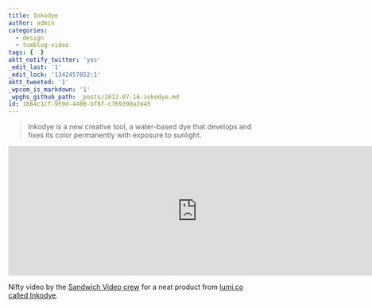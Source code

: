 ```yaml
---
title: Inkodye
author: admin
categories:
  - design
  - tumblog-video
tags: {  }
aktt_notify_twitter: 'yes'
_edit_last: '1'
_edit_lock: '1342457852:1'
aktt_tweeted: '1'
_wpcom_is_markdown: '1'
_wpghs_github_path: _posts/2012-07-16-inkodye.md
id: 1864c1cf-959d-4400-bf8f-c769390a2e45
---
```

<blockquote><p>
  Inkodye is a new creative tool, a water-based dye that develops and fixes its color permanently with exposure to sunlight.
</p></blockquote>
<p><iframe src="http://player.vimeo.com/video/45725193?title=0&amp;byline=0&amp;portrait=0&amp;color=ffffff" width="760" height="261" frameborder="0" webkitAllowFullScreen mozallowfullscreen allowFullScreen></iframe></p>
<p>Nifty video by the <a href="http://sandwichvideo.com/">Sandwich Video crew</a> for a neat product from <a href="http://lumi.co/collections/inkodye">lumi.co called Inkodye</a>.</p>
